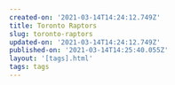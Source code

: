 ```yaml
---
created-on: '2021-03-14T14:24:12.749Z'
title: Toronto Raptors
slug: toronto-raptors
updated-on: '2021-03-14T14:24:12.749Z'
published-on: '2021-03-14T14:25:40.055Z'
layout: '[tags].html'
tags: tags
---
```



